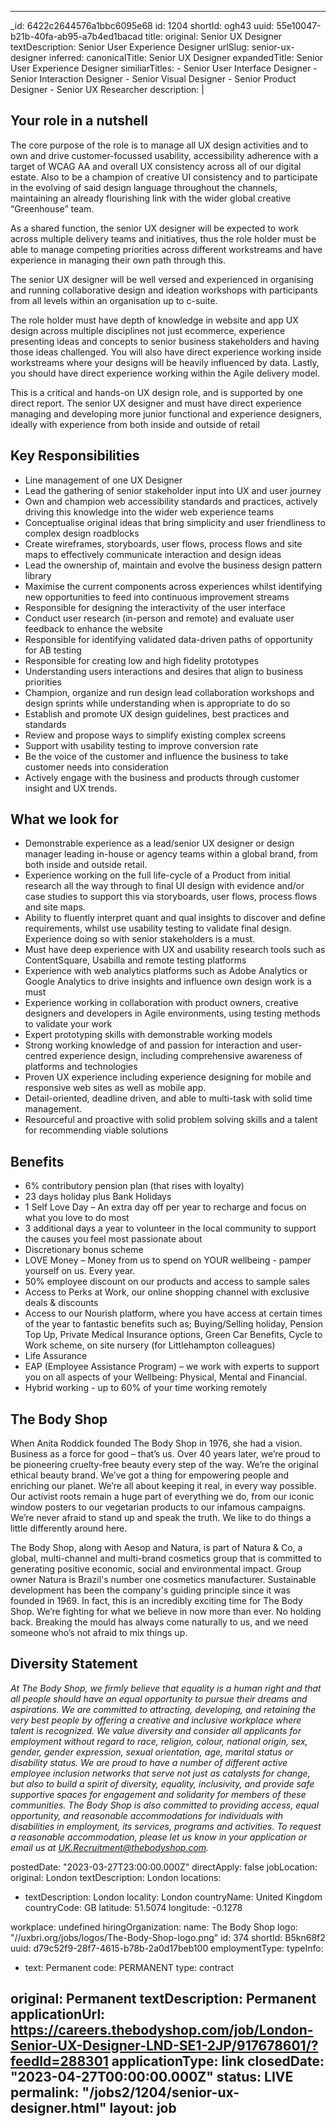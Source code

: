 
---
_id: 6422c2644576a1bbc6095e68 
id: 1204
shortId: ogh43
uuid: 55e10047-b21b-40fa-ab95-a7b4ed1bacad
title:
  original: Senior UX Designer
  textDescription: Senior User Experience Designer
  urlSlug: senior-ux-designer
  inferred:
    canonicalTitle: Senior UX Designer
    expandedTitle: Senior User Experience Designer
    similiarTitles: 
      - Senior User Interface Designer
      - Senior Interaction Designer
      - Senior Visual Designer
      - Senior Product Designer
      - Senior UX Researcher
description: | 
  <h2 id="your-role-in-a-nutshell">Your role in a nutshell</h2>
<p>The core purpose of the role is to manage all UX design activities and to own and drive customer-focussed usability, accessibility adherence with a target of WCAG AA and overall UX consistency across all of our digital estate. Also to be a champion of creative UI consistency and to participate in the evolving of said design language throughout the channels, maintaining an already flourishing link with the wider global creative “Greenhouse” team.</p>
<p>As a shared function, the senior UX designer will be expected to work across multiple delivery teams and initiatives, thus the role holder must be able to manage competing priorities across different workstreams and have experience in managing their own path through this.</p>
<p>The senior UX designer will be well versed and experienced in organising and running collaborative design and ideation workshops with participants from all levels within an organisation up to c-suite.</p>
<p>The role holder must have depth of knowledge in website and app UX design across multiple disciplines not just ecommerce, experience presenting ideas and concepts to senior business stakeholders and having those ideas challenged. You will also have direct experience working inside workstreams where your designs will be heavily influenced by data. Lastly, you should have direct experience working within the Agile delivery model.</p>
<p>This is a critical and hands-on UX design role, and is supported by one direct report. The senior UX designer and must have direct experience managing and developing more junior functional and experience designers, ideally with experience from both inside and outside of retail</p>
<h2 id="key-responsibilities">Key Responsibilities</h2>
<ul>
<li>Line management of one UX Designer</li>
<li>Lead the gathering of senior stakeholder input into UX and user journey</li>
<li>Own and champion web accessibility standards and practices, actively driving this knowledge into the wider web experience teams</li>
<li>Conceptualise original ideas that bring simplicity and user friendliness to complex design roadblocks </li>
<li>Create wireframes, storyboards, user flows, process flows and site maps to effectively communicate interaction and design ideas</li>
<li>Lead the ownership of, maintain and evolve the business design pattern library</li>
<li>Maximise the current components across experiences whilst identifying new opportunities to feed into continuous improvement streams </li>
<li>Responsible for designing the interactivity of the user interface </li>
<li>Conduct user research (in-person and remote) and evaluate user feedback to enhance the website </li>
<li>Responsible for identifying validated data-driven paths of opportunity for AB testing </li>
<li>Responsible for creating low and high fidelity prototypes </li>
<li>Understanding users interactions and desires that align to business priorities </li>
<li>Champion, organize and run design lead collaboration workshops and design sprints while understanding when is appropriate to do so </li>
<li>Establish and promote UX design guidelines, best practices and standards </li>
<li>Review and propose ways to simplify existing complex screens </li>
<li>Support with usability testing to improve conversion rate</li>
<li>Be the voice of the customer and influence the business to take customer needs into consideration</li>
<li>Actively engage with the business and products through customer insight and UX trends.</li>
</ul>
<h2 id="what-we-look-for">What we look for</h2>
<ul>
<li>Demonstrable experience as a lead/senior UX designer or design manager leading in-house or agency teams within a global brand, from both inside and outside retail.</li>
<li>Experience working on the full life-cycle of a Product from initial research all the way through to final UI design with evidence and/or case studies to support this via storyboards, user flows, process flows and site maps.</li>
<li>Ability to fluently interpret quant and qual insights to discover and define requirements, whilst use usability testing to validate final design. Experience doing so with senior stakeholders is a must.</li>
<li>Must have deep experience with UX and usability research tools such as ContentSquare, Usabilla and remote testing platforms </li>
<li>Experience with web analytics platforms such as Adobe Analytics or Google Analytics to drive insights and influence own design work is a must </li>
<li>Experience working in collaboration with product owners, creative designers and developers in Agile environments, using testing methods to validate your work</li>
<li>Expert prototyping skills with demonstrable working models</li>
<li>Strong working knowledge of and passion for interaction and user-centred experience design, including comprehensive awareness of platforms and technologies</li>
<li>Proven UX experience including experience designing for mobile and responsive web sites as well as mobile app.</li>
<li>Detail-oriented, deadline driven, and able to multi-task with solid time management.</li>
<li>Resourceful and proactive with solid problem solving skills and a talent for recommending viable solutions</li>
</ul>
<h2 id="benefits">Benefits</h2>
<ul>
<li>6% contributory pension plan (that rises with loyalty)</li>
<li>23 days holiday plus Bank Holidays</li>
<li>1 Self Love Day – An extra day off per year to recharge and focus on what you love to do most</li>
<li>3 additional days a year to volunteer in the local community to support the causes you feel most passionate about</li>
<li>Discretionary bonus scheme</li>
<li>LOVE Money – Money from us to spend on YOUR wellbeing - pamper yourself on us. Every year.</li>
<li>50% employee discount on our products and access to sample sales</li>
<li>Access to Perks at Work, our online shopping channel with exclusive deals &amp; discounts</li>
<li>Access to our Nourish platform, where you have access at certain times of the year to fantastic benefits such as; Buying/Selling holiday, Pension Top Up, Private Medical Insurance options, Green Car Benefits, Cycle to Work scheme, on site nursery (for Littlehampton colleagues)</li>
<li>Life Assurance</li>
<li>EAP (Employee Assistance Program) – we work with experts to support you on all aspects of your Wellbeing: Physical, Mental and Financial.</li>
<li>Hybrid working - up to 60% of your time working remotely</li>
</ul>
<h2 id="the-body-shop">The Body Shop</h2>
<p>When Anita Roddick founded The Body Shop in 1976, she had a vision. Business as a force for good – that’s us. Over 40 years later, we’re proud to be pioneering cruelty-free beauty every step of the way. We’re the original ethical beauty brand. We’ve got a thing for empowering people and enriching our planet. We’re all about keeping it real, in every way possible. Our activist roots remain a huge part of everything we do, from our iconic window posters to our vegetarian products to our infamous campaigns. We’re never afraid to stand up and speak the truth. We like to do things a little differently around here. </p>
<p> The Body Shop, along with Aesop and Natura, is part of Natura &amp; Co, a global, multi-channel and multi-brand cosmetics group that is committed to generating positive economic, social and environmental impact. Group owner Natura is Brazil's number one cosmetics manufacturer. Sustainable development has been the company's guiding principle since it was founded in 1969. In fact, this is an incredibly exciting time for The Body Shop. We’re fighting for what we believe in now more than ever. No holding back. Breaking the mould has always come naturally to us, and we need someone who’s not afraid to mix things up. </p>
<h2 id="diversity-statement">Diversity Statement</h2>
<p><em>At The Body Shop, we firmly believe that equality is a human right and that all people should have an equal opportunity to pursue their dreams and aspirations.  We are committed to attracting, developing, and retaining the very best people by offering a creative and inclusive workplace where talent is recognized. We value diversity and consider all applicants for employment without regard to race, religion, colour, national origin, sex, gender, gender expression, sexual orientation, age, marital status or disability status. We are proud to have a number of different active employee inclusion networks that serve not just as catalysts for change, but also to build a spirit of diversity, equality, inclusivity, and provide safe supportive spaces for engagement and solidarity for members of these communities.  The Body Shop is also committed to providing access, equal opportunity, and reasonable accommodations for individuals with disabilities in employment, its services, programs and activities. To request a reasonable accommodation, please let us know in your application or email us at <a href="mailto:UK.Recruitment@thebodyshop.com">UK.Recruitment@thebodyshop.com</a>.</em></p>

postedDate: "2023-03-27T23:00:00.000Z"
directApply: false
jobLocation: 
  original: London
  textDescription: London
  locations:
  - textDescription: London
    locality: London
    countryName: United Kingdom
    countryCode: GB
    latitude: 51.5074
    longitude: -0.1278
  
  workplace: undefined
hiringOrganization:
  name: The Body Shop
  logo: "//uxbri.org/jobs/logos/The-Body-Shop-logo.png"
  id: 374
  shortId: B5kn68f2
  uuid: d79c52f9-28f7-4615-b78b-2a0d17beb100
employmentType:
  typeInfo:
  - text: Permanent
    code: PERMANENT
    type: contract
  
  original: Permanent
  textDescription: Permanent
applicationUrl: https://careers.thebodyshop.com/job/London-Senior-UX-Designer-LND-SE1-2JP/917678601/?feedId=288301
applicationType: link
closedDate: "2023-04-27T00:00:00.000Z"
status: LIVE
permalink: "/jobs2/1204/senior-ux-designer.html"
layout: job
---

